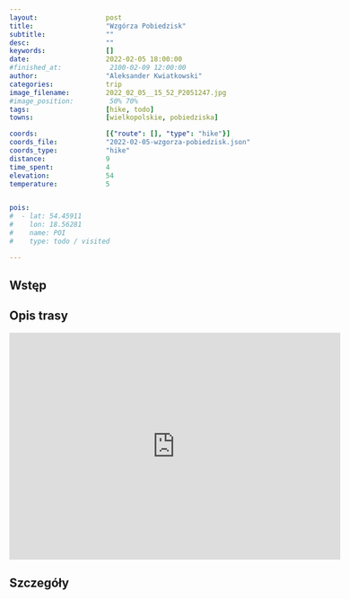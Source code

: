 ```yaml
---
layout:                 post
title:                  "Wzgórza Pobiedzisk"
subtitle:               ""
desc:                   ""
keywords:               []
date:                   2022-02-05 18:00:00
#finished_at:            2100-02-09 12:00:00
author:                 "Aleksander Kwiatkowski"
categories:             trip
image_filename:         2022_02_05__15_52_P2051247.jpg
#image_position:         50% 70%
tags:                   [hike, todo]
towns:                  [wielkopolskie, pobiedziska]

coords:                 [{"route": [], "type": "hike"}]
coords_file:            "2022-02-05-wzgorza-pobiedzisk.json"
coords_type:            "hike"
distance:               9
time_spent:             4
elevation:              54
temperature:            5


pois:
#  - lat: 54.45911
#    lon: 18.56281
#    name: POI
#    type: todo / visited

---
```



## Wstęp

## Opis trasy

<iframe height='405' width='590' frameborder='0' allowtransparency='true' scrolling='no' src='https://www.strava.com/activities/6680933926/embed/ebd90571c3231d6bd739b12cef21eac26feaafc7'></iframe>

## Szczegóły
